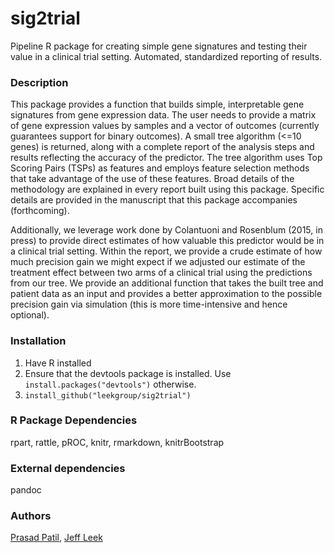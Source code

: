 # sig2trial
Pipeline R package for creating simple gene signatures and testing their value in a clinical trial setting. Automated, standardized reporting of results.

### Description

This package provides a function that builds simple, interpretable gene signatures from gene expression data. The user needs to provide a matrix of
gene expression values by samples and a vector of outcomes (currently guarantees support for binary outcomes). A small tree algorithm (<=10 genes) is returned,
along with a complete report of the analysis steps and results reflecting the accuracy of the predictor. The tree algorithm uses Top Scoring Pairs (TSPs) as
features and employs feature selection methods that take advantage of the use of these features. Broad details of the methodology are explained in every report 
built using this package. Specific details are provided in the manuscript that this package accompanies (forthcoming).

Additionally, we leverage work done by Colantuoni and Rosenblum (2015, in press) to provide direct estimates of how valuable this predictor would be in a
clinical trial setting. Within the report, we provide a crude estimate of how much precision gain we might expect if we adjusted our estimate of the treatment effect
between two arms of a clinical trial using the predictions from our tree. We provide an additional function that takes the built tree and patient data as an input and 
provides a better approximation to the possible precision gain via simulation (this is more time-intensive and hence optional).

### Installation

1. Have R installed
2. Ensure that the devtools package is installed. Use `install.packages("devtools")` otherwise.
3. `install_github("leekgroup/sig2trial")`

### R Package Dependencies
rpart, rattle, pROC, knitr, rmarkdown, knitrBootstrap

### External dependencies
pandoc

### Authors
[Prasad Patil](http://www.biostat.jhsph.edu/~prpatil/), [Jeff Leek](http://jtleek.com/)